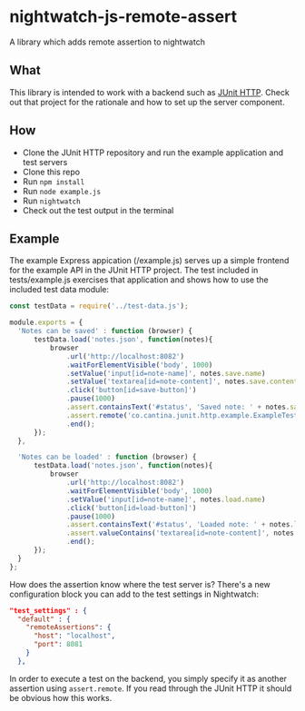 # nightwatch-js-remote-assert

A library which adds remote assertion to nightwatch

## What

This library is intended to work with a backend such as [JUnit HTTP](https://github.com/cantinac/junit-http). Check out that project for the rationale and how to set up the server component.

## How

* Clone the JUnit HTTP repository and run the example application and test servers
* Clone this repo
* Run ```npm install```
* Run ```node example.js```
* Run ```nightwatch```
* Check out the test output in the terminal

## Example 

The example Express appication (/example.js) serves up a simple frontend for the example API in the JUnit HTTP project. The test included in tests/example.js exercises that application and shows how to use the included test data module:

```javascript
const testData = require('../test-data.js');

module.exports = {
  'Notes can be saved' : function (browser) {
      testData.load('notes.json', function(notes){
          browser
              .url('http://localhost:8082')
              .waitForElementVisible('body', 1000)
              .setValue('input[id=note-name]', notes.save.name)
              .setValue('textarea[id=note-content]', notes.save.contents)
              .click('button[id=save-button]')
              .pause(1000)
              .assert.containsText('#status', 'Saved note: ' + notes.save.name)
              .assert.remote('co.cantina.junit.http.example.ExampleTest', 'noteSaved')
              .end();
      });
  },

  'Notes can be loaded' : function (browser) {
      testData.load('notes.json', function(notes){
          browser
              .url('http://localhost:8082')
              .waitForElementVisible('body', 1000)
              .setValue('input[id=note-name]', notes.load.name)
              .click('button[id=load-button]')
              .pause(1000)
              .assert.containsText('#status', 'Loaded note: ' + notes.load.name)
              .assert.valueContains('textarea[id=note-content]', notes.load.contents)
              .end();
      });
  }
};
```

How does the assertion know where the test server is? There's a new configuration block you can add to the test settings in Nightwatch:

```json
"test_settings" : {
  "default" : {
    "remoteAssertions": {
      "host": "localhost",
      "port": 8081
    }
  },
```

In order to execute a test on the backend, you simply specify it as another assertion using ```assert.remote```. If you read through the JUnit HTTP it should be obvious how this works. 
